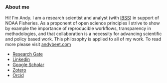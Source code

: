 ### About me

Hi! I'm Andy. I am a research scientist and analyst (with [IBSS](https://www.ibsscorp.com/)) in support of NOAA Fisheries. As a proponent of open science principles I strive to show by example the importance of reproducible workflows, transparency in methodologies, and that collaboration is a necessity for advancing scientific and policy based work. This philosophy is applied to all of my work. To read more please visit [andybeet.com](andybeet.com)

* [Research Gate](https://www.researchgate.net/profile/Andrew-Beet)
* [Linkedin](https://www.linkedin.com/in/andy-beet-611017107/)
* [Google Scholar](https://scholar.google.com/citations?user=xLF4sJ8AAAAJ&hl=en)
* [Zotero](https://www.zotero.org/groups/2845679/beetpublications/items/4TG2297Z/item-details)
* [Orcid](https://orcid.org/0000-0001-8270-7090)


<!--
**andybeet/andybeet** is a ✨ _special_ ✨ repository because its `README.md` (this file) appears on your GitHub profile.

Here are some ideas to get you started:

- 🔭 I’m currently working on ...
- 🌱 I’m currently learning ...
- 👯 I’m looking to collaborate on ...
- 🤔 I’m looking for help with ...
- 💬 Ask me about ...
- 📫 How to reach me: ...
- 😄 Pronouns: ...
- ⚡ Fun fact: ...
-->
